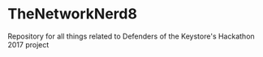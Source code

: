 # TheNetworkNerd8
Repository for all things related to Defenders of the Keystore's Hackathon 2017 project
